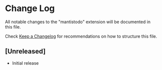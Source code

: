 # Change Log

All notable changes to the "mantistodo" extension will be documented in this file.

Check [Keep a Changelog](http://keepachangelog.com/) for recommendations on how to structure this file.

## [Unreleased]

- Initial release